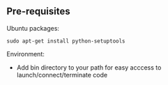 ## Pre-requisites

Ubuntu packages:

	sudo apt-get install python-setuptools

Environment:
* Add bin directory to your path for easy acccess to launch/connect/terminate code


